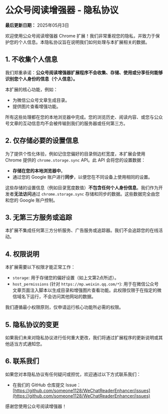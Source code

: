 # 公众号阅读增强器 - 隐私协议

**最后更新日期：** 2025年05月3日

欢迎使用公众号阅读增强器 Chrome 扩展！我们非常重视您的隐私，并致力于保护您的个人信息。本隐私协议旨在说明我们如何处理与本扩展相关的数据。

## 1. 不收集个人信息

我们郑重承诺：**公众号阅读增强器扩展程序不会收集、存储、使用或分享任何能够识别您个人身份的信息（个人信息）。**

本扩展的核心功能，例如：

- 为微信公众号文章生成目录。
- 提供图片查看增强功能。

所有这些处理都在您的本地浏览器中完成。您的浏览历史、阅读内容、或您与公众号文章的互动信息均不会被传输到我们的服务器或任何第三方。

## 2. 仅存储必要的设置信息

为了提供个性化体验，例如记住您偏好的目录侧边栏宽度，本扩展会使用 Chrome 提供的 `chrome.storage.sync` API。此 API 会将您的设置数据：

- **存储在您的本地浏览器中**。
- 通过您的 Google 账户进行**同步**，以便您在不同设备上使用相同的设置。

这些存储的设置信息（例如目录宽度数值）**不包含任何个人身份信息**。我们作为开发者**无法访问**通过 `chrome.storage.sync` 存储和同步的数据。这些数据完全由您和您的 Google 账户控制。

## 3. 无第三方服务或追踪

本扩展不集成任何第三方分析服务、广告服务或追踪器。我们不会追踪您的在线活动。

## 4. 权限说明

本扩展需要以下权限才能正常工作：

- `storage`: 用于存储您的偏好设置（如上文第2点所述）。
- `host_permissions` (针对 `https://mp.weixin.qq.com/*`): 用于在微信公众号文章页面注入脚本以生成目录和增强图片查看功能。此权限仅限于在指定的微信域名下运行，不会访问其他网站的数据。

我们遵循最小权限原则，仅申请运行核心功能所必需的权限。

## 5. 隐私协议的变更

如果我们未来对隐私协议进行任何重大更改，我们将通过扩展程序的更新说明或其他适当方式通知您。

## 6. 联系我们

如果您对本隐私协议有任何疑问或担忧，欢迎通过以下方式联系我们：

- 在我们的 GitHub 仓库提交 Issue：[https://github.com/someone1128/WeChatReaderEnhancer/issues](https://github.com/someone1128/WeChatReaderEnhancer/issues)

感谢您使用公众号阅读增强器！
